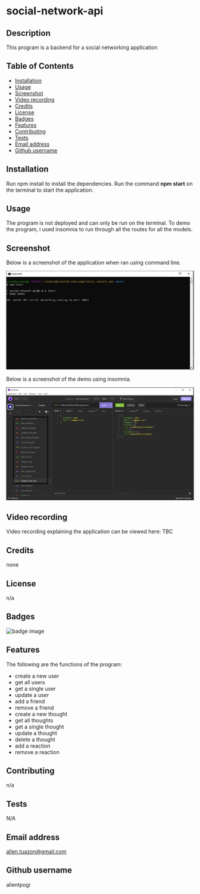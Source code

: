 # social-network-api

## Description

This program is a backend for a social networking application

## Table of Contents
- [Installation](#installation)
- [Usage](#usage)
- [Screenshot](#screenshot)
- [Video recording](#video-recording)
- [Credits](#credits)
- [License](#license)
- [Badges](#badges)
- [Features](#features)
- [Contributing](#contributing)
- [Tests](#tests)
- [Email address](#email-address)
- [Github username](#github-username)

## Installation
Run npm install to install the dependencies.
Run the command **npm start** on the terminal to start the application.

## Usage
The program is not deployed and can only be run on the terminal. To demo the program, i used insomnia to run through all the routes for all the models.

## Screenshot

Below is a screenshot of the application when ran using command line.

![screenshot](./assets/week182.JPG)

Below is a screenshot of the demo using insomnia.

![screenshot](./assets/week18.jpg)

## Video recording

Video recording explaining the application can be viewed here: TBC


## Credits
none

## License
n/a

## Badges
![badge image](https://img.shields.io/github/languages/top/lernantino/badmath)

## Features
The following are the functions of the program:
- create a new user
- get all users
- get a single user
- update a user
- add a friend
- remove a friend
- create a new thought
- get all thoughts
- get a single thought
- update a thought
- delete a thought
- add a reaction
- remove a reaction

## Contributing
n/a

## Tests
N/A

## Email address
allen.tuazon@gmail.com

## Github username
allentpogi